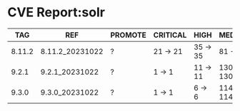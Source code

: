 # CVE Report:solr
|  TAG   |       REF       | PROMOTE | CRITICAL |   HIGH   |   MEDIUM   |   LOW    | UNKNOWN |
|--------|-----------------|---------|----------|----------|------------|----------|---------|
| 8.11.2 | 8.11.2_20231022 | ?       | 21 -> 21 | 35 -> 35 | 81 -> 81   | 39 -> 39 | 0 -> 0  |
| 9.2.1  | 9.2.1_20231022  | ?       | 1 -> 1   | 11 -> 11 | 130 -> 130 | 61 -> 61 | 0 -> 0  |
| 9.3.0  | 9.3.0_20231022  | ?       | 1 -> 1   | 6 -> 6   | 114 -> 114 | 61 -> 61 | 0 -> 0  |
